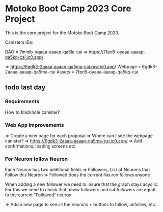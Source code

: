 # Motoko Boot Camp 2023 Core Project

This is the core project for the Motoko Boot Camp 2023.

Canisters IDs:

DAO = 7mmib-yqaaa-aaaap-qa5la-cai
=> https://7fpd5-oyaaa-aaaap-qa5kq-cai.ic0.app/

=> https://6gdk3-2aaaa-aaaap-qa5ma-cai.raw.ic0.app/
Webpage = 6gdk3-2aaaa-aaaap-qa5ma-cai
Assets = 7fpd5-oyaaa-aaaap-qa5kq-cai

## todo last day

### Requirements
How to blackhole canister?

### Web App improvements

=> Create a new page for each proposal
=> Where can I see the webpage canister? => https://6gdk3-2aaaa-aaaap-qa5ma-cai.ic0.app/
=> Add confirmations, loading screens etc. 

### For Neuron follow Neuron

Each Neuron has two additional fields 
=> Followers, List of Neurons that Follow this Neuron
=> Followed does the current Neuron follows anyone

When adding a new follower we need to insure that the graph stays acyclic. 
For this we need to check that neww followers and subfollowers are equal to the current "Followed" neuron. 

=> Add a new page to see all the neurons + buttons to follow, unfollow, etc.